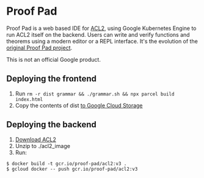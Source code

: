 # Proof Pad

Proof Pad is a web based IDE for
[ACL2](https://www.cs.utexas.edu/users/moore/acl2/), using Google Kubernetes
Engine to run ACL2 itself on the backend. Users can write and verify functions
and theorems using a modern editor or a REPL interface. It's the evolution of
the [original Proof Pad project](https://github.com/calebegg/proof-pad-classic).

This is not an official Google product.

## Deploying the frontend

1. Run `rm -r dist grammar && ./grammar.sh && npx parcel build index.html`
1. Copy the contents of dist
   [to Google Cloud Storage](https://console.cloud.google.com/storage/browser/new.proofpad.org?project=proof-pad)

## Deploying the backend

1. [Download ACL2](http://acl2s.ccs.neu.edu/acl2s/src/acl2/)
1. Unzip to ./acl2_image
1. Run:

```shell
$ docker build -t gcr.io/proof-pad/acl2:v3 .
$ gcloud docker -- push gcr.io/proof-pad/acl2:v3
```
